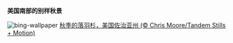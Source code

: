 
**美国南部的别样秋景**

![bing-wallpaper](https://www.bing.com/th?id=OHR.GeorgiaCypress_ZH-CN3705257154_1920x1080.jpg)
[秋季的落羽杉，美国佐治亚州 (© Chris Moore/Tandem Stills + Motion)](https://www.bing.com/search?q=%E8%90%BD%E7%BE%BD%E6%9D%89&amp;form=hpcapt&amp;mkt=zh-cn)
  